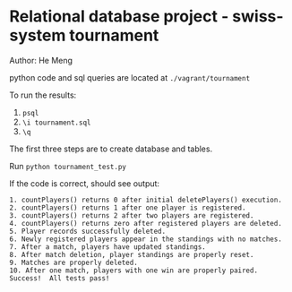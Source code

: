 Relational database project - swiss-system tournament
=============
Author: He Meng

python code and sql queries are located at `./vagrant/tournament`

To run the results:
1. `psql`
2. `\i tournament.sql`
3. `\q`

The first three steps are to create database and tables.

Run  `python tournament_test.py`

If the code is correct, should see output:
```
1. countPlayers() returns 0 after initial deletePlayers() execution.
2. countPlayers() returns 1 after one player is registered.
3. countPlayers() returns 2 after two players are registered.
4. countPlayers() returns zero after registered players are deleted.
5. Player records successfully deleted.
6. Newly registered players appear in the standings with no matches.
7. After a match, players have updated standings.
8. After match deletion, player standings are properly reset.
9. Matches are properly deleted.
10. After one match, players with one win are properly paired.
Success!  All tests pass!
```
